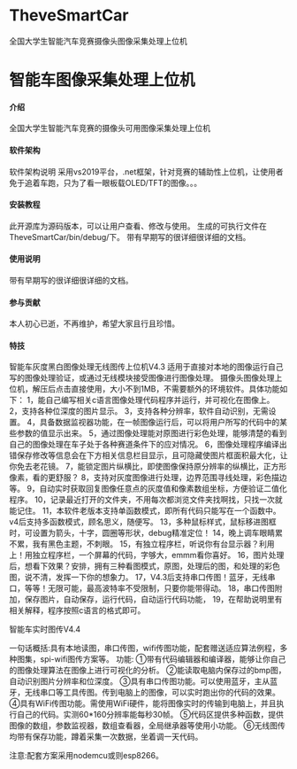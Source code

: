 # TheveSmartCar
全国大学生智能汽车竞赛摄像头图像采集处理上位机
# 智能车图像采集处理上位机

#### 介绍
全国大学生智能汽车竞赛的摄像头可用图像采集处理上位机

#### 软件架构
软件架构说明
采用vs2019平台，.net框架，针对竞赛的辅助性上位机，让使用者免于追着车跑，只为了看一眼板载OLED/TFT的图像。。。

#### 安装教程

此开源库为源码版本，可以让用户查看、修改与使用。
生成的可执行文件在TheveSmartCar/bin/debug/下。
带有早期写的很详细很详细的文档。

#### 使用说明

带有早期写的很详细很详细的文档。

#### 参与贡献

本人初心已逝，不再维护，希望大家且行且珍惜。

#### 特技

智能车灰度黑白图像处理无线图传上位机V4.3
适用于直接对本地的图像运行自己写的图像处理验证，或通过无线模块接受图像进行图像处理。
摄像头图像处理上位机，解压后点击直接使用，大小不到1MB，不需要额外的环境软件。具体功能如下：
1，能自己编写相关c语言图像处理代码程序并运行，并可视化在图像上。
2，支持各种位深度的图片显示。
3，支持各种分辨率，软件自动识别，无需设置。
4，具备数据监视器功能，在一帧图像运行后，可以将用户所写的代码中的某些参数的值显示出来。
5，通过图像处理能对原图进行彩色处理，能够清楚的看到自己的图像处理在车子处于各种赛道条件下的应对情况。
6，图像处理程序编译出错保存修改等信息会在下方相关信息栏目显示，且可隐藏使图片框面积最大化，让你免去老花镜。
7，能锁定图片纵横比，即使图像保持原分辨率的纵横比，正方形像素，看的更舒服？
8，支持对灰度图像进行处理，边界范围寻线处理，彩色描边等。
9，自动实时获取回复图像任意点的灰度值和像素数组坐标，方便验证二值化程序。
10，记录最近打开的文件夹，不用每次都浏览文件夹找啊找，只找一次就能记住。
11，本软件老版本支持单函数模式，即所有代码只能写在一个函数中。v4后支持多函数模式，顾名思义，随便写。
13，多种鼠标样式，鼠标移进图框时，可设置为箭头，十字，圆圈等形状，debug精准定位！
14，晚上调车眼睛累不累，我有黑色主题，不刺眼。
15，有独立程序栏，听说你有台显示器？利用上！用独立程序栏，一个屏幕的代码，字够大，emmm看你喜好。
16，图片处理后，想看下效果？安排，拥有三种看图模式，原图，处理后的图，和处理的彩色图，说不清，发挥一下你的想象力。
17，V4.3后支持串口传图！蓝牙，无线串口，等等！无限可能，最高波特率不受限制，只要你能带得动。
18，串口传图附加，保存图片，自动保存，运行代码，自动运行代码功能，
19，在帮助说明里有相关解释，程序按照c语言的格式即可。

智能车实时图传V4.4 

一句话概括:具有本地读图，串口传图，wifi传图功能，配套赠送适应算法例程，多种图集，spi-wifi图传方案等。
功能:
①带有代码编辑器和编译器，能够让你自己的图像处理算法在图像上进行可视化的分析。
②能读取电脑内保存过的bmp图，自动识别图片分辨率和位深度。
③具有串口传图功能。可以使用蓝牙，主从蓝牙，无线串口等工具传图。传到电脑上的图像，可以实时跑出你的代码的效果。
④具有WiFi传图功能。需使用WiFi硬件，能将图像实时的传输到电脑上，并且执行自己的代码。实测60*160分辨率能每秒30帧。
⑤代码区提供多种函数，提供图像的数组，参数监视器，数组查看器，全局继承器等使用小功能。
⑥无线图传均带有保存功能，蹲着采集一次数据，坐着调一天代码。

注意:配套方案采用nodemcu或则esp8266。

